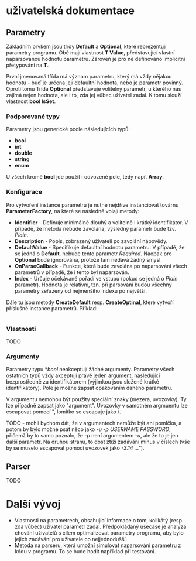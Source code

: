 # uživatelská dokumentace #
## Parametry ##
Základním prvkem jsou třídy **Default<T>** a **Optional<T>**, které reprezentují parametry programu. Obě mají vlastnost **T Value**, představující vlastní naparsovanou hodnotu parametru. Zároveň je pro ně definováno implicitní přetypování na **T**.

První jmenovaná třída má význam parametru, který má vždy nějakou hodnotu - buď je určena její defaultní hodnota, nebo je parametr povinný. Oproti tomu Trída **Optional<T>** představuje volitelný parametr, u kterého nás zajímá nejen hodnota, ale i to, zda jej vůbec uživatel zadal. K tomu slouží vlastnost **bool IsSet**.

### Podporované typy ###
Parametry jsou generické podle následujících typů:
- **bool**
- **int**
- **double**
- **string**
- **enum**

U všech kromě **bool** jde použít i odvozené pole, tedy např. **Array<int>**.

### Konfigurace ###
Pro vytvoření instance parametru je nutné nejdříve instanciovat továrnu **ParameterFactory<T>**, na které se následně volají metody:
- **Identifier** - Definuje minimálně dlouhý a volitelně i krátký identifikátor. V případě, že metoda nebude zavolána, výsledný parametr bude tzv. *Plain*.
- **Description** - Popis, zobrazený uživateli po zavolání nápovědy.
- **DefaultValue** - Specifikuje defaultní hodnotu parametru. V případě, že se jedná o **Default<T>**, nebude tento parametr *Required*. Naopak pro **Optional<T>** bude ignorována, protože tam nedává žádný smysl.
- **OnParseCallback** - Funkce, která bude zavolána po naparsování všech parametrů v případě, že i tento byl naparsován.
- **Index** - Určuje očekávané pořadí ve vstupu (pokud se jedná o *Plain* parametr). Hodnota je relativní, tzn. při parsování budou všechny parametry seřazeny od nejmenšího indexu po největší.

Dále tu jsou metody **CreateDefault** resp. **CreateOptinal**, které vytvoří příslušné instance parametrů. Příklad:
```cs

```

### Vlastnosti ###
TODO

### Argumenty ###
Parametry typu **bool* neakceptují žádné argumenty. Parametry všech ostatních typů vždy akceptují právě jeden argument, následující bezprostředně za identifikátorem (výjimkou jsou složené krátké identifikátory). Pole je možné zapsat opakováním daného parametru.

V argumentu nemohou být použity speciální znaky (mezera, uvozovky). Ty lze případně zapsat jako "argument". Uvozovky v samotném argmuentu lze escapovat pomocí \", lomítko se escapuje jako \\.

TODO - mohli bychom dát, že v argumentech nemůže být ani pomlčka, a potom by bylo možné psát něco jako *-u -p USERNAME PASSWORD*, přičemž by to samo poznalo, že *-p* není argumentem *-u*, ale že to je jen další parametr. Na druhou stranu, to dost ztíží zadávání mínus v číslech (vše by se muselo escapovat pomocí uvozovek jako *-3.14 ..."*).

## Parser ##
TODO

# Další vývoj #
- Vlastnosti na parametrech, obsahující informace o tom, kolikátý (resp. zda vůbec) uživatel parametr zadal. Předpokládaný usecase je analýza chování uživatelů s cílem optimalizovat parametry programu, aby bylo jejich zadávání pro uživatele co nejjednodušší.
- Metoda na parseru, která umožní simulovat naparsování parametru z kódu v programu. To se bude hodit například při testování.